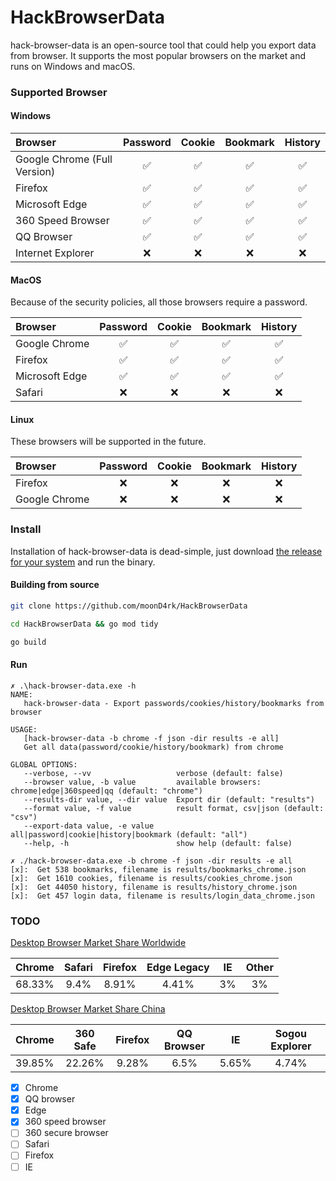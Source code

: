 # HackBrowserData

hack-browser-data is an open-source tool that could help you export data from browser. It supports the most popular browsers on the market and runs on Windows and macOS.

### Supported Browser

#### Windows
| Browser                             | Password | Cookie | Bookmark | History |
| :---------------------------------- | :------: | :----: | :------: | :-----: |
| Google Chrome (Full Version) |    ✅    |   ✅   |    ✅    |    ✅    |
| Firefox |    ✅    |   ✅   |    ✅    |    ✅    |
| Microsoft Edge |    ✅    |   ✅   |    ✅    |    ✅    |
| 360 Speed Browser |    ✅    |   ✅   |    ✅    |    ✅    |
| QQ Browser |    ✅    |   ✅   |    ✅    |    ✅    |
| Internet Explorer |    ❌    |   ❌   |    ❌    |    ❌    |

#### MacOS

Because of  the security policies, all those browsers require a password.

| Browser                             | Password | Cookie | Bookmark | History |
| :---------------------------------- | :------: | :----: | :------: | :-----: |
| Google Chrome |    ✅    |   ✅   |    ✅    |    ✅    |
| Firefox |    ✅    |   ✅   |    ✅    |    ✅    |
| Microsoft Edge |    ✅    |   ✅   |    ✅    |    ✅    |
| Safari |    ❌    |   ❌   |    ❌    |    ❌    |

#### Linux

These browsers will be supported in the future.

| Browser                             | Password | Cookie | Bookmark | History |
| :---------------------------------- | :------: | :----: | :------: | :-----: |
| Firefox |    ❌    |   ❌   |    ❌    |    ❌    |
| Google Chrome |    ❌    |   ❌   |    ❌    |    ❌    |


### Install

Installation of hack-browser-data is dead-simple, just download [the release for your system](https://github.com/moonD4rk/HackBrowserData/releases) and run the binary.

#### Building from source

```bash
git clone https://github.com/moonD4rk/HackBrowserData

cd HackBrowserData && go mod tidy

go build
```

#### Run

```shell
✗ .\hack-browser-data.exe -h
NAME:
   hack-browser-data - Export passwords/cookies/history/bookmarks from browser

USAGE:
   [hack-browser-data -b chrome -f json -dir results -e all]
   Get all data(password/cookie/history/bookmark) from chrome

GLOBAL OPTIONS:
   --verbose, --vv                   verbose (default: false)
   --browser value, -b value         available browsers: chrome|edge|360speed|qq (default: "chrome")
   --results-dir value, --dir value  Export dir (default: "results")
   --format value, -f value          result format, csv|json (default: "csv")
   --export-data value, -e value     all|password|cookie|history|bookmark (default: "all")
   --help, -h                        show help (default: false)
```



```shell
✗ ./hack-browser-data.exe -b chrome -f json -dir results -e all
[x]:  Get 538 bookmarks, filename is results/bookmarks_chrome.json 
[x]:  Get 1610 cookies, filename is results/cookies_chrome.json 
[x]:  Get 44050 history, filename is results/history_chrome.json 
[x]:  Get 457 login data, filename is results/login_data_chrome.json 
```




### TODO

[Desktop Browser Market Share Worldwide](https://gs.statcounter.com/browser-market-share/desktop/worldwide)

| Chrome | Safari | Firefox | Edge Legacy | IE |  Other  |
| :------:| :------: | :----: | :------: | :-----: | :--: |
| 68.33% |    9.4% | 8.91% |   4.41% |    3%    |  3%  |

[Desktop Browser Market Share China](https://gs.statcounter.com/browser-market-share/desktop/china)

| Chrome | 360 Safe | Firefox | QQ Browser |  IE   | Sogou Explorer |
| :----- | :------: | :-----: | :--------: | :---: | :------------: |
| 39.85% |  22.26%  |  9.28%  |    6.5%    | 5.65% |     4.74%      |

  

- [x] Chrome
- [x] QQ browser
- [x] Edge
- [x] 360 speed browser
- [ ] 360 secure browser
- [ ] Safari
- [ ] Firefox
- [ ] IE